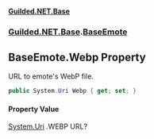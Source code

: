 #### [Guilded.NET.Base](Guilded_NET_Base.md 'Guilded.NET.Base')
### [Guilded.NET.Base](Guilded_NET_Base.md#Guilded_NET_Base 'Guilded.NET.Base').[BaseEmote](BaseEmote.md 'Guilded.NET.Base.BaseEmote')
## BaseEmote.Webp Property
URL to emote's WebP file.  
```csharp
public System.Uri Webp { get; set; }
```
#### Property Value
[System.Uri](https://docs.microsoft.com/en-us/dotnet/api/System.Uri 'System.Uri')
.WEBP URL?
